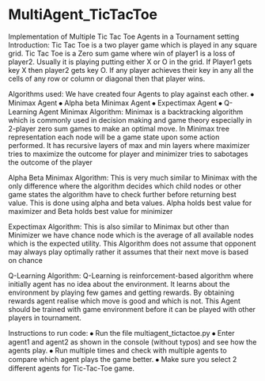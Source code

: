 # MultiAgent_TicTacToe
Implementation of Multiple Tic Tac Toe Agents in a Tournament setting
Introduction:
Tic Tac Toe is a two player game which is played in any square grid. Tic Tac Toe is a Zero sum game where win of player1 is a loss of player2. Usually it is playing putting either X or O in the grid. If Player1 gets key X then player2 gets key O. If any player achieves their key in any all the cells of any row or column or diagonal then that player wins.
 
Algorithms used:
We have created four Agents to play against each other.
⦁	Minimax Agent
⦁	Alpha beta Minimax Agent
⦁	Expectimax Agent
⦁	Q-Learning Agent
Minimax Algorithm:
Minimax is a backtracking algorithm which is commonly used in decision making and game theory especially in 2-player zero sum games to make an optimal move. In Minimax tree representation each node will be a game state upon some action performed. It has recursive layers of max and min layers where maximizer tries to maximize the outcome for player and minimizer tries to sabotages the outcome of the player


Alpha Beta Minimax Algorithm:
This is very much similar to Minimax with the only difference where the algorithm decides which child nodes or other game states the algorithm have to check further before returning best value. This is done using alpha and beta values. Alpha holds best value for maximizer and Beta holds best value for minimizer

Expectimax Algorithm:
This is also similar to Minimax but other than Minimizer we have chance node which is the average of all available nodes which is the expected utility. This Algorithm does not assume that opponent may always play optimally rather it assumes that their next move is based on chance

Q-Learning Algorithm:
Q-Learning is reinforcement-based algorithm where initially agent has no idea about the environment. It learns about the environment by playing few games and getting rewards. By obtaining rewards agent realise which move is good and which is not. This Agent should be trained with game environment before it can be played with other players in tournament.

Instructions to run code:
⦁	Run the file multiagent_tictactoe.py 
⦁	Enter agent1 and agent2 as shown in the console (without typos) and see how the agents play. 
⦁	Run multiple times and check with multiple agents to compare which agent plays the game better.
⦁	Make sure you select 2 different agents for Tic-Tac-Toe game.
